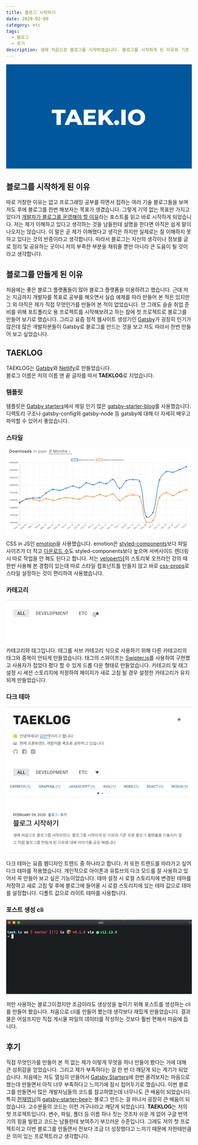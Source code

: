 ```yaml
---
title: 블로그 시작하기
date: 2020-02-09
category: etc
tags:
  - 블로그
  - 후기
description: 생에 처음으로 블로그를 시작하였습니다. 블로그를 시작하게 된 이유와 기존 유명 블로그 플랫폼을 이용하지 않고 직접 블로그를 만들게 된 이유에 대해 이야기를 공유 해봅니다.
---
```


![blog url image](../../../assets/blog-name.svg)

## 블로그를 시작하게 된 이유

따로 거창한 이유는 없고 프로그래밍 공부를 하면서 접하는 여러 기술 블로그들을 보며 저도 후에 블로그를 한번 해보자는 목표가 생겼습니다. 그렇게 기약 없는 목표만 가지고 있다가 [개발자가 블로그를 운영해야 할 이유](https://taegon.kim/archives/7107)라는 포스트를 읽고 바로 시작하게 되었습니다. 저는 제가 이해하고 있다고 생각하는 것을 남들한테 설명을 한다면 아직은 쉽게 말이 나오지는 않습니다. 이 말은 곧 제가 이해했다고 생각은 하지만 실제로는 잘 이해하지 못하고 있다는 것의 반증이라고 생각합니다. 따라서 블로그는 자신의 생각이나 정보를 글로 정리 및 공유하는 곳이니 저의 부족한 부분을 채워줄 뿐만 아니라 큰 도움이 될 것이라고 생각합니다.

## 블로그를 만들게 된 이유
처음에는 좋은 블로그 플랫폼들이 많아 블로그 플랫폼을 이용하려고 했습니다. 근데 저는 지금까지 개발자를 목표로 공부를 해오면서 실습 예제를 따라 만들어 본 적은 있지만 그 외 아직은 제가 직접 무엇인가를 만들어 본 적이 없었습니다. 안 그래도 슬슬 취업 준비를 위해 포트폴리오 용 프로젝트를 시작해보려고 하는 참에 첫 프로젝트로 블로그를 만들어 보기로 했습니다. 그리고 요즘 정적 웹사이트 생성기인 [Gatsby](https://www.gatsbyjs.org/)가 굉장히 인기가 많은데 많은 개발자분들이 Gatsby로 블로그를 만드는 것을 보고 저도 따라서 한번 만들어 보고 싶었습니다.

## TAEKLOG
TAEKLOG는 [Gatsby](https://www.gatsbyjs.org/)와 [Netlify](https://www.netlify.com/)로 만들었습니다.<br>
블로그 이름은 저의 이름 맨 끝 글자를 따서 **TAEKLOG**로 지었습니다.

### 템플릿
템플릿은 [Gatsby starters](https://www.gatsbyjs.org/starters/?v=2)에서 제일 인기 많은 [gatsby-starter-blog](https://github.com/gatsbyjs/gatsby-starter-blog)를 사용했습니다. 디렉토리 구조나 gatsby-config와 gatsby-node 등 gatsby에 대해 더 자세히 배우고 파악할 수 있어서 좋았습니다.

### 스타일

![npm trends](images/npm-trends.png)

CSS in JS인 [emotion](https://emotion.sh/docs/introduction)을 사용했습니다. emotion은 [styled-components](https://styled-components.com/)보다 파일 사이즈가 더 작고 [다운로드 수](https://www.npmtrends.com/@emotion/core-vs-styled-components)도 styled-components보다 높으며 서버사이드 렌더링 시 따로 작업을 안 해도 된다고 합니다. 저는 [velopert님](https://velopert.com/)의 스토리북 오프라인 강의 때 한번 사용해 본 경험이 있는데 따로 스타일 컴포넌트틀 만들지 않고  바로 [css-props](https://emotion.sh/docs/css-prop)로 스타일 설정하는 것이 편리하여 사용했습니다.
 
### 카테고리

![카테고리](./images/category.gif)
카테고리와 태그입니다. 태그를 서브 카테고리 식으로 사용하기 위해 다른 카테고리의 태그와 중복이 안되게 만들었습니다. 태그의 스와이프는 [Swipter.js](https://swiperjs.com/)를 사용하여 구현했고 사용자가 접었다 폈다 할 수 있게 드롭 다운 형태로 만들었습니다.  카테고리 및 태그 설정 시 세션 스토리지에 저장하여 페이지가 새로 고침 될 경우 설정한 카테고리가 유지되게 만들었습니다.
 
### 다크 테마

![다크 테마](./images/dark-mode.gif)

다크 테마는 요즘 웹디자인 트렌드 중 하나라고 합니다. 저 또한 트렌드를 따라가고 싶어 다크 테마를 적용했습니다. 개인적으로 아이폰과 유튜브의 다크 모드를 잘 사용하고 있어서 꼭 만들어 보고 싶은 기능이었습니다. 
테마 설정 시 로컬 스토리지에 변경된 테마를 저장하고 새로 고침 및 후에 블로그에 들어올 시 로컬 스토리지에 있는 테마 값으로 테마를 설정합니다. 디폴트 값으로 라이트 테마를 사용합니다.
 
### 포스트 생성 cli

![cli](./images/cli.gif)

저만 사용하는 블로그이겠지만 조금이라도 생상성을 높이기 위해 포스트를 생성하는 cli를 만들어 봤습니다. 처음으로 cli를 만들어 봤는데 생각보다 재밌게 만들었습니다. 결과물은 어설프지만 직접 게시물 파일의 데이터를 작성하는 것보다 훨씬 편해서 마음에 듭니다.

## 후기
직접 무엇인가를 만들어 본 적 없는 제가 이렇게 무엇을 하나 만들어 봤다는 거에 대해 큰 성취감을 얻었습니다. 그리고 제가 부족하다는 걸 한 번 더 깨닫게 되는 계기가 되었습니다. 처음에는 저도 열심히 만들어서 [Gatsby Starters](https://www.gatsbyjs.org/starters/?v=2)에 한번 올려보자는 마음으로 했는데 만들면서 아직 너무 부족하다고 느끼기에 잠시 접어두기로 했습니다. 이번 블로그를 만들면서 많은 개발자님들의 코드를 참고하였는데 너무나도 큰 배움이 되었습니다. 특히 [한재엽님](https://jbee.io/)의 [gatsby-starter-bee](https://github.com/JaeYeopHan/gatsby-starter-bee)는 블로그 만드는 걸 떠나서 굉장히 큰 배움이 되었습니다. 고수분들의 코드는 이런 거구나라고 깨닫게 되었습니다. **TAEKLOG**는 저의 첫 프로젝트입니다. 변수, 파일, 폴더 등 이름 하나 짓는 것조차 쉬운 게 없어 구글 번역기의 힘을 빌렸고 코드는 남들한테 보여주기 부끄러운 수준입니다. 그래도 저의 첫 프로젝트이고 이번 블로그를 만들면서 전보다 조금 더 성장했다고 느끼기 때문에 저한테만큼은 의미 있는 프로젝트라고 생각합니다.